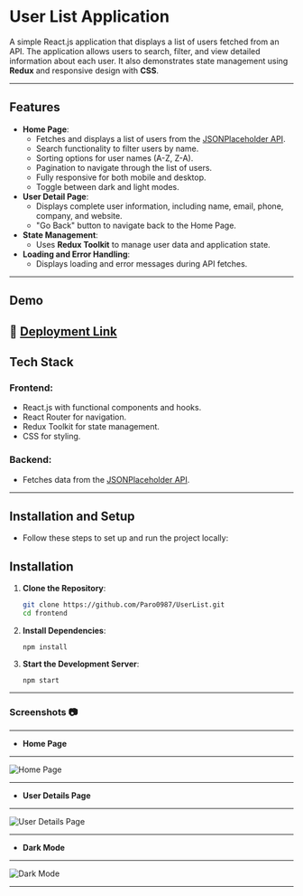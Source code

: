 # **User List Application**

A simple React.js application that displays a list of users fetched from an API. The application allows users to search, filter, and view detailed information about each user. It also demonstrates state management using **Redux** and responsive design with **CSS**.

---

## **Features**

- **Home Page**:
  - Fetches and displays a list of users from the [JSONPlaceholder API](https://jsonplaceholder.typicode.com/users).
  - Search functionality to filter users by name.
  - Sorting options for user names (A-Z, Z-A).
  - Pagination to navigate through the list of users.
  - Fully responsive for both mobile and desktop.
  - Toggle between dark and light modes.
- **User Detail Page**:
  - Displays complete user information, including name, email, phone, company, and website.
  - "Go Back" button to navigate back to the Home Page.
- **State Management**:
  - Uses **Redux Toolkit** to manage user data and application state.
- **Loading and Error Handling**:
  - Displays loading and error messages during API fetches.

---

## **Demo**

🚀 [Deployment Link](https://user-list-one-mu.vercel.app/)
---
## Tech Stack

### Frontend:
- React.js with functional components and hooks.
- React Router for navigation.
- Redux Toolkit for state management.
- CSS for styling.

### Backend:
- Fetches data from the [JSONPlaceholder API](https://jsonplaceholder.typicode.com/users).

---

## Installation and Setup
- Follow these steps to set up and run the project locally:
## **Installation**

1. **Clone the Repository**:
   ```bash
   git clone https://github.com/Paro0987/UserList.git
   cd frontend
2. **Install Dependencies**:
   ```
   npm install
3. **Start the Development Server**:
   ```
   npm start

  ---
### Screenshots :camera:

---
- **Home Page**
---
![Home Page](./Assets/Home%20Page.png)

---
- **User Details Page**
---
![User Details Page](./Assets/User%20Detail%20Page.png)

---

- **Dark Mode**

---
![Dark Mode](./Assets/Dark%20Mode.png)

---


